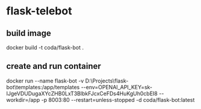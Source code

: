# flask-telebot

## build image
docker build -t coda/flask-bot .

## create and run container
docker run --name flask-bot  -v D:\Projects\flask-bot\templates:/app/templates  --env=OPENAI_API_KEY=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 --workdir=/app -p 8003:80 --restart=unless-stopped -d coda/flask-bot:latest
